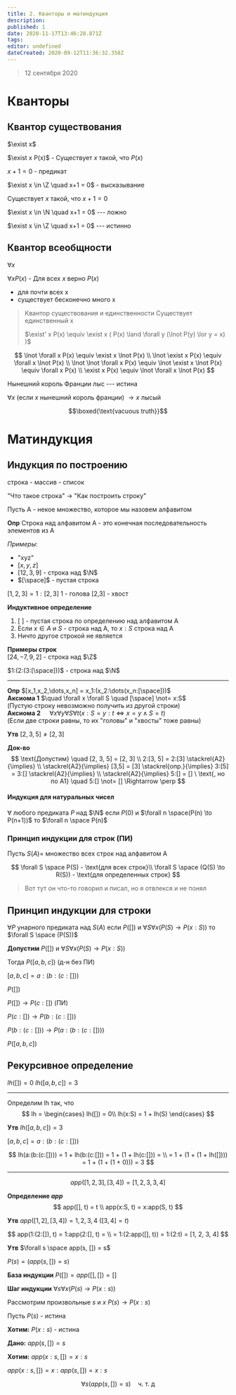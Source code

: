 ```yaml
---
title: 2. Кванторы и матиндукция
description: 
published: 1
date: 2020-11-17T13:46:28.871Z
tags: 
editor: undefined
dateCreated: 2020-09-12T11:36:32.358Z
---
```


> 12 сентября 2020
# Кванторы

## Квантор существования

$\exist x$

$\exist x P(x)$  - Существует $x$ такой, что $P(x)$

$x + 1 = 0$ - предикат

$\exist x \in \Z \quad x+1 = 0$ - высказывание


Существует $x$ такой, что $x + 1 = 0$ 

$\exist x \in \N \quad x+1 = 0$ --- ложно

$\exist x \in \Z \quad x+1 = 0$ --- истинно

## Квантор всеобщности

$\forall x$

$\forall x P(x)$  - Для всех $x$ верно $P(x)$

- для почти всех x 
- существует бесконечно много x 

> Квантор существования и единственности
> Существует единственный x
>
> $\exist' x P(x) \equiv \exist x ( P(x) \land \forall y (\lnot P(y) \lor y = x)  )$

$$
\lnot \forall x P(x) \equiv \exist x \lnot P(x) \\
\lnot \exist x P(x) \equiv \forall x \lnot P(x) \\
\lnot \lnot \forall x P(x) \equiv \lnot \exist x \lnot P(x) \equiv \forall x P(x) \\
\exist x P(x) \equiv \lnot \forall x \lnot P(x)
$$

Нынешний король Франции лыс --- истина

$\forall x$ (если $x$ нынешний король франции) $\to x$ лысый

$$\boxed{\text{vacuous truth}}$$


# Матиндукция

## Индукция по построению
строка - массив - список

"Что такое строка" $\to$ "Как построить строку"

Пусть А - некое множество, которое мы назовем алфавитом

**Опр** Строка над алфавитом A - это конечная последовательность элементов из А

*Примеры*: 
- "xyz"
- $[x, y, z]$
- $[12, 3, 9]$ - строка над $\N$
- $[\space]$ - пустая строка



$[1, 2, 3] = 1 : [2,3]$
1 - голова
[2,3] - хвост

**Индуктивное определение**
1. [  ] - пустая строка по определению над алфавитом А
2. Если $x \in A$ и $S$ - строка над А, то $x:S$ строка над А
3. Ничто другое строкой не является

**Примеры строк**  
$[24, -7, 9, 2]$ - строка над $\Z$

$1:(2:(3:[\space]))$ - строка над $\N$

---

**Опр** $[x_1,x_2,\dots,x_n] = x_1:(x_2:\dots(x_n:[\space]))$  
**Аксиома 1** $\quad \forall x \forall S \quad [\space] \not= x:S$  
(Пустую строку невозможно получить из другой строки)  
**Аксиома 2** $\quad \forall x \forall y \forall S \forall t (x:S = y:t \iff x = y \land S = t)$  
(Если две строки равны, то их "головы" и "хвосты" тоже равны)

**Утв** $[2, 3, 5] \not= [2, 3]$ 

**Док-во**
$$
\text{Допустим} \quad [2, 3, 5] = [2, 3] \\
2:[3, 5] = 2:[3] \stackrel{A2}{\implies}  \\
\stackrel{A2}{\implies} [3,5] = [3] \stackrel{опр.}{\implies} 3:[5] = 3:[] \stackrel{A2}{\implies} \\
\stackrel{A2}{\implies} 5:[] = [] \ \text{, но по А1} \quad 5:[] \not= [] \Rightarrow \perp
$$

#### Индукция для натуральных чисел
$\forall$ любого предиката $P$ над $\N$
если $P(0)$ и $\forall n \space(P(n) \to P(n+1))$ то $\forall n \space P(n)$

### Принцип индукции для строк (ПИ)
Пусть $S(A) =$ множество всех строк над алфавитом А

$$
\forall S \space P(S) - \text{для всех строк}\\
\forall S \space (Q(S) \to R(S)) - \text{для определенных строк}
$$

> Вот тут он что-то говорил и писал, но я отвлекся и не понял

## Принцип индукции для строки
$\forall P$ унарного предиката над $S(A)$ если $P([])$ и $\forall S \forall x (P(S) \to P(x:S))$
то $\forall S \space (P(S))$

**Допустим** $P([])$
и $\forall S \forall x (P(S)\to P(x:S))$


Тогда $P([a, b, c])$ (д-н без ПИ)

$[a, b, c] = a:(b:(c:[]))$

$P([])$

$P([]) \to P(c:[])$ (ПИ)

$P(c:[]) \to P(b:(c:[]))$

$P(b:(c:[])) \to P(a:(b:(c:[])))$

$P([a, b, c])$

## Рекурсивное определение

$lh([]) = 0$
$lh([a, b, c]) = 3$

---

Определим lh так, что 
$$
lh = \begin{cases}
lh([]) = 0\\
lh(x:S) = 1 + lh(S)
\end{cases}
$$

**Утв** 
$lh([a, b, c]) = 3$

$[a, b, c] = a:(b:(c:[]))$

$$
lh(a:(b:(c:[]))) = 1 + lh(b:(c:[])) = 1 + (1 + lh(c:[])) = \\
= 1 + (1 + (1 + lh([]))) = 1 + (1 + (1 + 0))) = 3
$$

---

$$
app([1, 2, 3], [3, 4]) = [1, 2, 3, 3, 4]
$$

**Определение $app$**
$$
app([], t) = t \\
app(x:S, t) = x:app(S, t)
$$

**Утв** $app([1, 2], [3, 4]) = 1, 2, 3, 4$ ($[3, 4] = t$)

$$
app(1:(2:[]), t) = 1:app(2:[], t) = \\
= 1:(2:app([], t)) = 1:(2:t) = [1, 2, 3, 4]
$$

**Утв** $\forall s \space app(s, []) = s$

$P(s) = (app(s, []) = s)$

**База индукции** $P([]) = app([], []) = []$

**Шаг индукции** $\forall s \forall x (P(s) \to P(x:s))$

Рассмотрим произвольные $s$ и $x$ $P(s) \to P(x:s)$

Пусть $P(s)$ - истина

**Хотим:** $P(x:s)$ - истина

**Дано:** $app(s, []) = s$

**Хотим:** $app(x:s, []) = x:s$

$app(x:s, []) = x:app(s, []) = x:s$

$$
\forall s (app(s, []) = s) \quad \text{ч. т. д}
$$